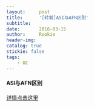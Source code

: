 ```yaml
---
layout:     post
title:      '[转载]ASI与AFN区别'
subtitle:   
date:       2016-03-15
author:     Rookie
header-img: 
catalog: true
stickie: false
tags:
    - OC
---
```


#### ASI与AFN区别

[详情点击这里](https://blog.csdn.net/sturdy_bin/article/details/51377872)